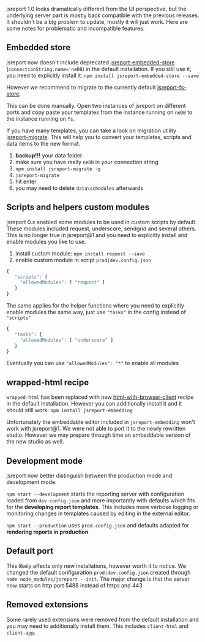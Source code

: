 ﻿jsreport 1.0 looks dramatically different from the UI perspective, but the underlying server part is mostly back compatible with the previous releases. It shouldn't be a big problem to update, mostly it will just work. Here are some notes for problematic and incompatible features.

## Embedded store
jsreport now doesn't include deprecated [jsreport-embedded-store](https://github.com/jsreport/jsreport/tree/master/packages/jsreport-embedded-store) (`connectionString.name='neDB`) in the default installation. If you still use it, you need to explicitly install it:
`npm install jsreport-embedded-store --save`

However we recommend to migrate to the currently default [jsreport-fs-store](https://github.com/jsreport/jsreport/tree/master/packages/jsreport-fs-store).

This can be done manually. Open two instances of jsreport on different ports and copy paste your templates from the instance running on `neDB` to the instance running on `fs`.

If you have many templates, you can take a look on migration utility [jsreport-migrate](https://www.npmjs.com/package/jsreport-migrate). This will help you to convert your templates, scripts and data items to the new format.
1. **backup!!!** your data folder
2. make sure you have really `neDB` in your connection string
3. `npm install jsreport-migrate -g`
4. `jsreport-migrate`
5. hit enter
6. you may need to delete `data\schedules` afterwards

## Scripts and helpers custom modules
jsreport 0.x enabled some modules to be used in custom scripts by default. These modules included request, underscore, sendgrid and several others. This is no longer true in jsreport@1 and you need to explicitly install and enable modules you like to use.

1. install custom module: `npm install request --save`
2. enable custom module in script `prod|dev.config.json`
```js
{
   "scripts": {
     "allowedModules": [ "request" ]
   }
}   
```

The same applies for the helper functions where you need to explicitly enable modules the same way, just use `"tasks"` in the config instead of `"scripts"`

```js
{
   "tasks": {
     "allowedModules": [ "underscore" ]
   }
}   
```


Eventually you can use `"allowedModules": "*"`  to enable all modules

## wrapped-html recipe
`wrapped-html` has been replaced with new [html-with-browser-client](https://jsreport.net/learn/html-with-browser-client) recipe in the default installation. However you can additionally install it and it should still work: `npm install jsreport-embedding`

Unfortunately the embeddable editor included in `jsreport-embedding` won't work with jsreport@1. We were not able to port it to the newly rewritten studio. However we  may prepare through time an embeddable version of the new studio as well.

## Development mode
jsreport now better distinguish between the production mode and development mode.

`npm start --development`  starts the reporting server with configuration loaded from `dev.config.json` and more importantly with defaults which fits for the **developing report templates**. This includes more verbose logging or monitoring changes in templates caused by editing in the external editor.

`npm start --production` uses `prod.config.json` and defaults adapted for **rendering reports in production**.

## Default port
This likely affects only new installations, however worth it to notice. We changed the default configuration `prod|dev.config.json` created through `node node_modules/jsreport --init`.  The major change is that the server now starts on http port 5488 instead of https and 443

## Removed extensions
Some rarely used extensions were removed from the default installation and you may need to additionally install them. This includes `client-html` and `client-app`.
